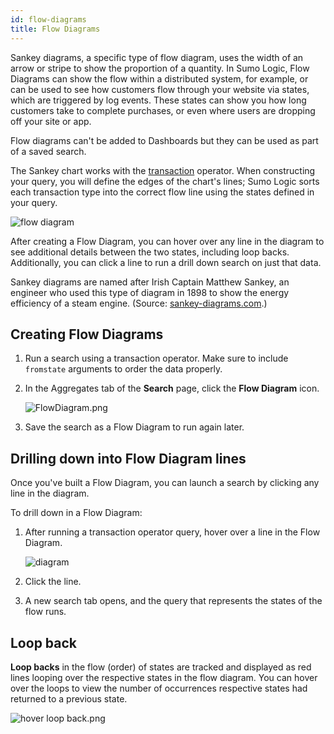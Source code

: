 ```yaml
---
id: flow-diagrams
title: Flow Diagrams
---
```



Sankey diagrams, a specific type of flow diagram, uses the width of an arrow or stripe to show the proportion of a quantity. In Sumo Logic, Flow Diagrams can show the flow within a distributed system, for example, or can be used to see how customers flow through your website via states, which are triggered by log events. These states can show you how long customers take to complete purchases, or even where users are dropping off your site or app.

Flow diagrams can't be added to Dashboards but they can be used as part of a saved search.

The Sankey chart works with the [transaction](/docs/search/search-query-language/transaction-analytics) operator. When constructing your query, you will define the edges of the chart's lines; Sumo Logic sorts each transaction type into the correct flow line using the states defined in your query.

![flow diagram](/img/reuse/query-search/Flow_Diagram_example.png)

After creating a Flow Diagram, you can hover over any line in the diagram to see additional details between the two states, including loop backs. Additionally, you can click a line to run a drill down search on just that data.

Sankey diagrams are named after Irish Captain Matthew Sankey, an engineer who used this type of diagram in 1898 to show the energy efficiency of a steam engine. (Source: [sankey-diagrams.com](http://www.sankey-diagrams.com/who-is-this-sankey-guy/).)

## Creating Flow Diagrams

1. Run a search using a transaction operator. Make sure to include `fromstate` arguments to order the data properly.
1. In the Aggregates tab of the **Search** page, click the **Flow Diagram** icon.  

    ![FlowDiagram.png](/img/reuse/query-search/FlowDiagram.png)

1. Save the search as a Flow Diagram to run again later.

## Drilling down into Flow Diagram lines

Once you've built a Flow Diagram, you can launch a search by clicking
any line in the diagram.

To drill down in a Flow Diagram:

1. After running a transaction operator query, hover over a line in the
    Flow Diagram.  

    ![diagram](/img/reuse/query-search/Flow_Diagram_drilldown.png)

1. Click the line.
1. A new search tab opens, and the query that represents the states of the flow runs.

## Loop back

**Loop backs** in the flow (order) of states are tracked and displayed as red lines looping over the respective states in the flow diagram. You can hover over the loops to view the number of occurrences respective states had returned to a previous state.

![hover loop back.png](/img/search/searchquerylanguage/transaction-analytics/hover-loop-back.png)
